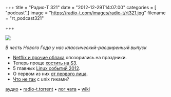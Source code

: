+++
title = "Радио-Т 321"
date = "2012-12-29T14:07:00"
categories = [ "podcast",]
image = "https://radio-t.com/images/radio-t/rt321.jpg"
filename = "rt_podcast321"

+++

![](https://radio-t.com/images/radio-t/rt321.jpg)

*В честь Нового Года у нас классический-расширенный выпуск*

* [Netflix и прочие облака](http://www.nytimes.com/2012/12/27/technology/latest-netflix-disruption-highlights-challenges-of-cloud-computing.html) опозорились на праздники.
* Теперь проще [хостить на S3](http://techcrunch.com/2012/12/28/amazon-makes-it-easier-to-host-static-web-pages-on-s3/).
* 5 главных [Linux событий 2012](http://www.zdnet.com/2012s-top-five-linux-stories-with-one-big-conclusion-7000009190/).
* О первом из них [от первого лица](http://p.umputun.com/p/2012/12/27/raspberry-pi/).
* [Что не так](http://server.dzone.com/articles/whats-wrong-unix-people) с unix гиками?

[аудио](https://cdn.radio-t.com/rt_podcast321.mp3) • [radio-t.torrent](https://cdn.radio-t.com/torrents/rt_podcast321.mp3.torrent) • [лог чата](http://chat.radio-t.com/logs/radio-t-321.html) • [wiki](http://wiki.radio-t.com/%D0%92%D1%8B%D0%BF%D1%83%D1%81%D0%BA_321)<audio src="https://cdn.radio-t.com/rt_podcast321.mp3" preload="none"></audio>